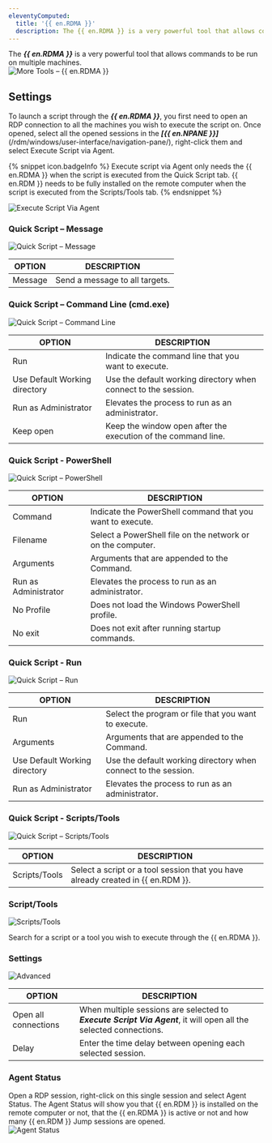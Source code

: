 ```yaml
---
eleventyComputed:
  title: '{{ en.RDMA }}'
  description: The {{ en.RDMA }} is a very powerful tool that allows commands to be run on multiple machines.
---
```

The ***{{ en.RDMA }}*** is a very powerful tool that allows commands to be run on multiple machines.  
![More Tools – {{ en.RDMA }}](https://webdevolutions.azureedge.net/docs/en/rdm/windows/clip11234.png) 

## Settings 

To launch a script through the ***{{ en.RDMA }}***, you first need to open an RDP connection to all the machines you wish to execute the script on. Once opened, select all the opened sessions in the ***[{{ en.NPANE }}]***(/rdm/windows/user-interface/navigation-pane/), right-click them and select Execute Script via Agent.  

{% snippet icon.badgeInfo %} 
Execute script via Agent only needs the {{ en.RDMA }} when the script is executed from the Quick Script tab. {{ en.RDM }} needs to be fully installed on the remote computer when the script is executed from the Scripts/Tools tab. 
{% endsnippet %}
 
![Execute Script Via Agent](https://webdevolutions.azureedge.net/docs/en/rdm/windows/clip11244.png) 

### Quick Script – Message 

![Quick Script – Message](https://webdevolutions.azureedge.net/docs/en/rdm/windows/ExecuteScriptMessage.png) 

| OPTION  | DESCRIPTION                     |
|---------|---------------------------------|
| Message | Send a message to all targets.  |


### Quick Script – Command Line (cmd.exe) 

![Quick Script – Command Line](https://webdevolutions.azureedge.net/docs/en/rdm/windows/clip10407.png) 

| OPTION                    | DESCRIPTION                                               |
|---------------------------|-----------------------------------------------------------|
| Run                       | Indicate the command line that you want to execute.       |
| Use Default Working directory | Use the default working directory when connect to the session. |
| Run as Administrator      | Elevates the process to run as an administrator.          |
| Keep open                 | Keep the window open after the execution of the command line.      |


### Quick Script - PowerShell 

![Quick Script – PowerShell](https://webdevolutions.azureedge.net/docs/en/rdm/windows/clip10408.png) 

| OPTION             | DESCRIPTION                                            |
|--------------------|--------------------------------------------------------|
| Command            | Indicate the PowerShell command that you want to execute. |
| Filename           | Select a PowerShell file on the network or on the computer. |
| Arguments          | Arguments that are appended to the Command.            |
| Run as Administrator | Elevates the process to run as an administrator.     |
| No Profile         | Does not load the Windows PowerShell profile.          |
| No exit            | Does not exit after running startup commands.          |


### Quick Script - Run 

![Quick Script – Run](https://webdevolutions.azureedge.net/docs/en/rdm/windows/clip10409.png) 

| OPTION                    | DESCRIPTION                                               |
|---------------------------|-----------------------------------------------------------|
| Run                       | Select the program or file that you want to execute.      |
| Arguments                 | Arguments that are appended to the Command.               |
| Use Default Working directory | Use the default working directory when connect to the session. |
| Run as Administrator      | Elevates the process to run as an administrator.          |


### Quick Script - Scripts/Tools 

![Quick Script – Scripts/Tools](https://webdevolutions.azureedge.net/docs/en/rdm/windows/clip10410.png) 

| OPTION       | DESCRIPTION                                                     |
|--------------|-----------------------------------------------------------------|
| Scripts/Tools| Select a script or a tool session that you have already created in {{ en.RDM }}. |


### Script/Tools 

![Scripts/Tools](https://webdevolutions.azureedge.net/docs/en/rdm/windows/clip10411.png) 

Search for a script or a tool you wish to execute through the {{ en.RDMA }}. 

### Settings 

![Advanced](https://webdevolutions.azureedge.net/docs/en/rdm/windows/clip10412.png) 

| OPTION               | DESCRIPTION                                                                                       |
|----------------------|---------------------------------------------------------------------------------------------------|
| Open all connections | When multiple sessions are selected to ***Execute Script Via Agent***, it will open all the selected connections. |
| Delay                | Enter the time delay between opening each selected session.                                       |

### Agent Status 

Open a RDP session, right-click on this single session and select Agent Status. The Agent Status will show you that {{ en.RDM }} is installed on the remote computer or not, that the {{ en.RDMA }} is active or not and how many {{ en.RDM }} Jump sessions are opened.  
![Agent Status](https://webdevolutions.azureedge.net/docs/en/rdm/windows/clip10413.png) 

